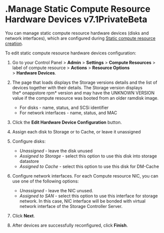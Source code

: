 # .Manage Static Compute Resource Hardware Devices v7.1PrivateBeta

You can manage static compute resource hardware devices (disks and network interfaces), which are configured during [Static compute resource creation](https://docs.onapp.com/display/IS/Create+Static+Compute+Resource). 

To edit static compute resource hardware devices configuration:

1.  Go to your Control Panel &gt; **Admin** &gt; **Settings** &gt; **Compute Resources** &gt; label of compute resource &gt; **Actions** &gt; **Resource Options** &gt; **Hardware Devices**.
2.  The page that loads displays the Storage versions details and the list of devices together with their details. The Storage version displays the* onappstore rpm* version and may have the UNKNOWN VERSION value if the compute resource was booted from an older ramdisk image.
    -   For disks - name, status, and SCSi identifier
    -   For network interfaces - name, status, and MAC

3.  Click the **Edit Hardware Device Configuration** button.
4.  Assign each disk to Storage or to Cache, or leave it unassigned
5.  Configure disks: 
    -   *Unassigned* - leave the disk unused
    -   *Assigned to Storage* - select this option to use this disk into storage datastore
    -   *Assigned to Cache* - select this option to use this disk for DM-Cache

6.  Configure network interfaces. For each Compute resource NIC, you can use one of the following options:
    -   *Unassigned* - leave the NIC unused.
    -   *Assigned to SAN* - select this option to use this interface for storage network. In this case, NIC interface will be bonded with virtual network interface of the Storage Controller Server.

7.  Click **Next**.
8.  After devices are successfully reconfigured, click **Finish**.


